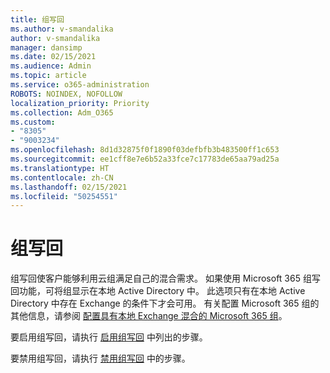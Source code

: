 ```yaml
---
title: 组写回
ms.author: v-smandalika
author: v-smandalika
manager: dansimp
ms.date: 02/15/2021
ms.audience: Admin
ms.topic: article
ms.service: o365-administration
ROBOTS: NOINDEX, NOFOLLOW
localization_priority: Priority
ms.collection: Adm_O365
ms.custom:
- "8305"
- "9003234"
ms.openlocfilehash: 8d1d32875f0f1890f03defbfb3b483500ff1c653
ms.sourcegitcommit: ee1cff8e7e6b52a33fce7c17783de65aa79ad25a
ms.translationtype: HT
ms.contentlocale: zh-CN
ms.lasthandoff: 02/15/2021
ms.locfileid: "50254551"
---
```

# <a name="group-writeback"></a>组写回

组写回使客户能够利用云组满足自己的混合需求。 如果使用 Microsoft 365 组写回功能，可将组显示在本地 Active Directory 中。 此选项只有在本地 Active Directory 中存在 Exchange 的条件下才会可用。 有关配置 Microsoft 365 组的其他信息，请参阅 [配置具有本地 Exchange 混合的 Microsoft 365 组](https://docs.microsoft.com/exchange/hybrid-deployment/set-up-microsoft-365-groups#enable-group-writeback-in-azure-ad-connect)。

要启用组写回，请执行 [启用组写回](https://docs.microsoft.com/azure/active-directory/hybrid/how-to-connect-group-writeback#enable-group-writeback) 中列出的步骤。 

要禁用组写回，请执行 [禁用组写回](https://docs.microsoft.com/azure/active-directory/hybrid/how-to-connect-group-writeback#disabling-group-writeback) 中的步骤。